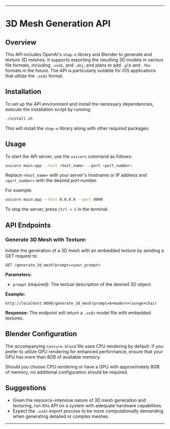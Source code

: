 
---

# 3D Mesh Generation API

## Overview

This API includes OpenAI's `shap-e` library and Blender to generate and texture 3D meshes. It supports exporting the resulting 3D models in various file formats, including `.usdz`, and `.obj`, and plans to add `.glb` and `.fbx` formats in the future. The API is particularly suitable for iOS applications that utilize the `.usdz` format.

## Installation

To set up the API environment and install the necessary dependencies, execute the installation script by running:

```bash
./install.sh
```

This will install the `shap-e` library along with other required packages.

## Usage

To start the API server, use the `uvicorn` command as follows:

```bash
uvicorn main:app --host <host_name> --port <port_number>
```

Replace `<host_name>` with your server's hostname or IP address and `<port_number>` with the desired port number.

For example:

```bash
uvicorn main:app --host 0.0.0.0 --port 8000
```

To stop the server, press `Ctrl + C` in the terminal.

## API Endpoints

### Generate 3D Mesh with Texture:
Initiate the generation of a 3D mesh with an embedded texture by sending a GET request to:

```
GET /generate_3d_mesh?prompt=<your_prompt>
```

**Parameters:**
- `prompt` (required): The textual description of the desired 3D object.

**Example:**
```
http://localhost:8000/generate_3d_mesh?prompt=A+modern+lounge+chair
```

**Response:**
The endpoint will return a `.usdz` model file with embedded textures.

## Blender Configuration

The accompanying `texture.blend` file uses CPU rendering by default. If you prefer to utilize GPU rendering for enhanced performance, ensure that your GPU has more than 8GB of available memory.

Should you choose CPU rendering or have a GPU with approximately 8GB of memory, no additional configuration should be required.

## Suggestions

- Given the resource-intensive nature of 3D mesh generation and texturing, run this API on a system with adequate hardware capabilities.
- Expect the `.usdz` export process to be more computationally demanding when generating detailed or complex meshes.

---